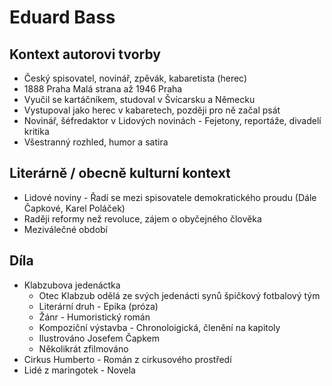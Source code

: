 # Eduard Bass

## Kontext autorovi tvorby

- Český spisovatel, novinář, zpěvák, kabaretista (herec)
- 1888 Praha Malá strana až 1946 Praha
- Vyučil se kartáčníkem, studoval v Švícarsku a Německu
- Vystupoval jako herec v kabaretech, později pro ně začal psát
- Novinář, šéfredaktor v Lidových novinách - Fejetony, reportáže, divadelí kritika
- Všestranný rozhled, humor a satira

## Literárně / obecně kulturní kontext

- Lidové noviny - Řadí se mezi spisovatele demokratického proudu (Dále Čapkové, Karel Poláček)
- Raději reformy než revoluce, zájem o obyčejného člověka
- Meziválečné období

## Díla

- Klabzubova jedenáctka
  - Otec Klabzub odělá ze svých jedenácti synů špičkový fotbalový tým
  - Literární druh - Epika (próza)
  - Žánr - Humoristický román
  - Kompoziční výstavba - Chronoloigická, členění na kapitoly
  - Ilustrováno Josefem Čapkem
  - Několikrát zfilmováno
- Cirkus Humberto - Román z cirkusového prostředí
- Lidé z maringotek - Novela
